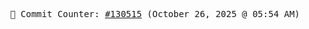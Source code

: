 <p align="center">
    <samp>
        📮 Commit Counter: <a href="https://github.com/Javascript-void0/Javascript-void0/commits/main">#130515</a> (October 26, 2025 @ 05:54 AM)
    </samp>
</p>